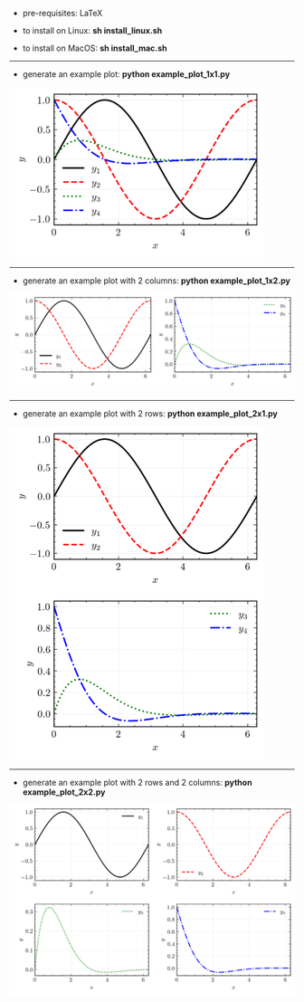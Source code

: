 * pre-requisites: LaTeX

* to install on Linux: **sh install_linux.sh**

* to install on MacOS: **sh install_mac.sh**


<hr />

* generate an example plot: **python example_plot_1x1.py**
<img src="examples/example_plot_1x1.png" width="450">

<hr />

* generate an example plot with 2 columns: **python example_plot_1x2.py**
<img src="examples/example_plot_1x2.png" width="1200">

<hr />

* generate an example plot with 2 rows: **python example_plot_2x1.py**
<img src="examples/example_plot_2x1.png" width="450">

<hr />

* generate an example plot with 2 rows and 2 columns: **python example_plot_2x2.py**
<img src="examples/example_plot_2x2.png" width="1200">
